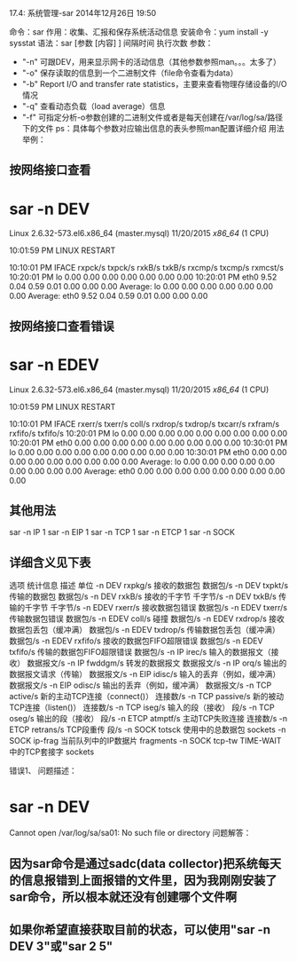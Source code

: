 17.4: 系统管理-sar
2014年12月26日
19:50
 
命令：sar
作用：收集、汇报和保存系统活动信息
安装命令：yum install -y sysstat
语法：sar [参数 [内容] ] 间隔时间 执行次数
参数：
* "-n" 可跟DEV，用来显示网卡的活动信息（其他参数参照man。。。太多了）
* "-o" 保存读取的信息到一个二进制文件（file命令查看为data）
* "-b" Report  I/O and transfer rate statistics，主要来查看物理存储设备的I/O情况
* "-q" 查看动态负载（load average）信息
* "-f" 可指定分析-o参数创建的二进制文件或者是每天创建在/var/log/sa/路径下的文件
ps：具体每个参数对应输出信息的表头参照man配置详细介绍
用法举例：
## 按网络接口查看
# sar -n DEV
Linux 2.6.32-573.el6.x86_64 (master.mysql)      11/20/2015      _x86_64_        (1 CPU)
 
10:01:59 PM       LINUX RESTART
 
10:10:01 PM     IFACE   rxpck/s   txpck/s    rxkB/s    txkB/s   rxcmp/s   txcmp/s  rxmcst/s
10:20:01 PM        lo      0.00      0.00      0.00      0.00      0.00      0.00      0.00
10:20:01 PM      eth0      9.52      0.04      0.59      0.01      0.00      0.00      0.00
Average:           lo      0.00      0.00      0.00      0.00      0.00      0.00      0.00
Average:         eth0      9.52      0.04      0.59      0.01      0.00      0.00      0.00
 
 
## 按网络接口查看错误
# sar -n EDEV
Linux 2.6.32-573.el6.x86_64 (master.mysql)      11/20/2015      _x86_64_        (1 CPU)
 
10:01:59 PM       LINUX RESTART
 
10:10:01 PM     IFACE   rxerr/s   txerr/s    coll/s  rxdrop/s  txdrop/s  txcarr/s  rxfram/s  rxfifo/s  txfifo/s
10:20:01 PM        lo      0.00      0.00      0.00      0.00      0.00      0.00      0.00      0.00      0.00
10:20:01 PM      eth0      0.00      0.00      0.00      0.00      0.00      0.00      0.00      0.00      0.00
10:30:01 PM        lo      0.00      0.00      0.00      0.00      0.00      0.00      0.00      0.00      0.00
10:30:01 PM      eth0      0.00      0.00      0.00      0.00      0.00      0.00      0.00      0.00      0.00
Average:           lo      0.00      0.00      0.00      0.00      0.00      0.00      0.00      0.00      0.00
Average:         eth0      0.00      0.00      0.00      0.00      0.00      0.00      0.00      0.00      0.00
 
## 其他用法
sar -n IP 1
sar -n EIP 1
sar -n TCP 1
sar -n ETCP 1
sar -n SOCK
## 详细含义见下表
选项统计信息描述单位-n DEVrxpkg/s接收的数据包数据包/s-n DEVtxpkt/s传输的数据包数据包/s-n DEVrxkB/s接收的千字节千字节/s-n DEVtxkB/s传输的千字节千字节/s-n EDEVrxerr/s接收数据包错误数据包/s-n EDEVtxerr/s传输数据包错误数据包/s-n EDEVcoll/s碰撞数据包/s-n EDEVrxdrop/s接收数据包丢包（缓冲满）数据包/s-n EDEVtxdrop/s传输数据包丢包（缓冲满）数据包/s-n EDEVrxfifo/s接收的数据包FIFO超限错误数据包/s-n EDEVtxfifo/s传输的数据包FIFO超限错误数据包/s-n IPirec/s输入的数据报文（接收）数据报文/s-n IPfwddgm/s转发的数据报文数据报文/s-n IPorq/s输出的数据报文请求（传输）数据报文/s-n EIPidisc/s输入的丢弃（例如，缓冲满）数据报文/s-n EIPodisc/s输出的丢弃（例如，缓冲满）数据报文/s-n TCPactive/s新的主动TCP连接（connect()）连接数/s-n TCPpassive/s新的被动TCP连接（listen()）连接数/s-n TCPiseg/s输入的段（接收）段/s-n TCPoseg/s输出的段（接收）段/s-n ETCPatmptf/s主动TCP失败连接连接数/s-n ETCPretrans/sTCP段重传段/s-n SOCKtotsck使用中的总数据包sockets-n SOCKip-frag当前队列中的IP数据片fragments-n SOCKtcp-twTIME-WAIT中的TCP套接字sockets 
错误1、
问题描述：
# sar -n DEV
Cannot open /var/log/sa/sa01: No such file or directory
问题解答：
## 因为sar命令是通过sadc(data collector)把系统每天的信息报错到上面报错的文件里，因为我刚刚安装了sar命令，所以根本就还没有创建哪个文件啊
## 如果你希望直接获取目前的状态，可以使用"sar -n DEV 3"或"sar 2 5"
